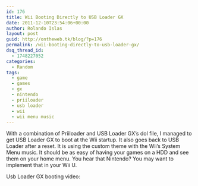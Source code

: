 ```yaml
---
id: 176
title: Wii Booting Directly to USB Loader GX
date: 2011-12-10T23:54:06+00:00
author: Rolando Islas
layout: post
guid: http://ontheweb.tk/blog/?p=176
permalink: /wii-booting-directly-to-usb-loader-gx/
dsq_thread_id:
  - 1748227052
categories:
  - Random
tags:
  - game
  - games
  - gx
  - nintendo
  - priiloader
  - usb loader
  - wii
  - wii menu music
---
```

With a combination of Priiloader and USB Loader GX&#8217;s dol file, I managed to get USB Loader GX to boot at the Wii startup. It also goes back to USB Loader after a reset. It is using the custom theme with the Wii&#8217;s System Menu music. It should be as easy of having your games on a HDD and see them on your home menu. You hear that Nintendo? You may want to implement that in your Wii U.

Usb Loader GX booting video:

<!--more-->